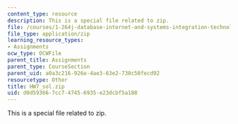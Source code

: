 ```yaml
---
content_type: resource
description: This is a special file related to zip.
file: /courses/1-264j-database-internet-and-systems-integration-technologies-fall-2013/d0d593667cc747456935e23dcbf5a188_HW7_sol.zip
file_type: application/zip
learning_resource_types:
- Assignments
ocw_type: OCWFile
parent_title: Assignments
parent_type: CourseSection
parent_uid: a0a3c216-926e-4ae3-63e2-730c50fecd92
resourcetype: Other
title: HW7_sol.zip
uid: d0d59366-7cc7-4745-6935-e23dcbf5a188
---
```

This is a special file related to zip.